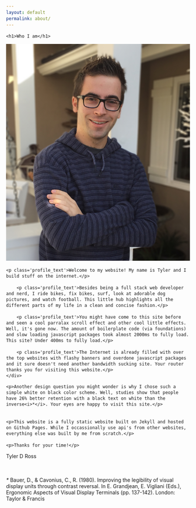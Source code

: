 ```yaml
---
layout: default
permalink: about/
---
```



<div class ="contain">

    <h1>Who I am</h1>

<div class="profile_section">
	<img id="profile_pic" src="/assets/images/webprofile.jpg">

	<p class='profile_text'>Welcome to my website! My name is Tyler and I build stuff on the internet.</p>

		<p class='profile_text'>Besides being a full stack web developer and nerd, I ride bikes, fix bikes, surf, look at adorable dog pictures, and watch football. This little hub highlights all the different parts of my life in a clean and concise fashion.</p>

		<p class='profile_text'>You might have come to this site before and seen a cool parralax scroll effect and other cool little effects. Well, it's gone now. The amount of boilerplate code (via foundations) and slow loading javascript packages took almost 2000ms to fully load. This site? Under 400ms to fully load.</p>

		<p class='profile_text'>The Internet is already filled with over the top websites with flashy banners and overdone javascript packages and it sure doesn't need another bandwidth sucking site. Your router thanks you for visiting this website.</p>
	</div>

<div class="profile_p">

	<p>Another design question you might wonder is why I chose such a simple white on black color scheme. Well, studies show that people have 26% better retention with a black text on white than the inverse<i>*</i>. Your eyes are happy to visit this site.</p>


	<p>This website is a fully static website built on Jekyll and hosted on Github Pages. While I occassionally use api's from other websites, everything else was built by me from scratch.</p>

	<p>Thanks for your time!</p>




<p>Tyler D Ross</p>



<br><br>
<i>*</i> Bauer, D., & Cavonius, C., R. (1980). Improving the legibility of visual display units through contrast reversal. In E. Grandjean, E. Vigliani (Eds.), Ergonomic Aspects of Visual Display Terminals (pp. 137-142). London: Taylor & Francis



</div>
